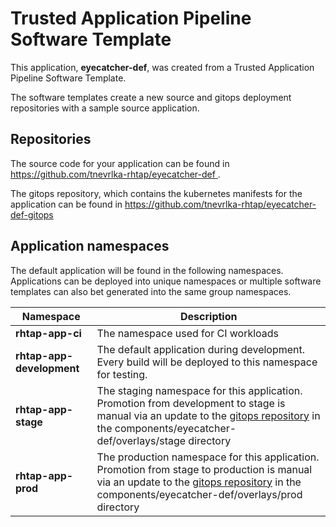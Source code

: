 # Trusted Application Pipeline Software Template

This application, **eyecatcher-def**, was created from a Trusted Application Pipeline Software Template.

The software templates create a new source and gitops deployment repositories with a sample source application. 

## Repositories

The source code for your application can be found in [https://github.com/tnevrlka-rhtap/eyecatcher-def ](https://github.com/tnevrlka-rhtap/eyecatcher-def ).
 
The gitops repository, which contains the kubernetes manifests for the application can be found in 
[https://github.com/tnevrlka-rhtap/eyecatcher-def-gitops ](https://github.com/tnevrlka-rhtap/eyecatcher-def-gitops ) 

## Application namespaces 

The default application will be found in the following namespaces. Applications can be deployed into unique namespaces or multiple software templates can also bet generated into the same group namespaces.  

|  Namespace   |  Description   |  
| -------- | -------- |
| **rhtap-app-ci** | The namespace used for CI workloads |
| **rhtap-app-development** | The default application during development. Every build will be deployed to this namespace for testing. |
| **rhtap-app-stage** | The staging namespace for this application. Promotion from development to stage is manual via an update to the [gitops repository](https://github.com/tnevrlka-rhtap/eyecatcher-def-gitops ) in the components/eyecatcher-def/overlays/stage directory |
| **rhtap-app-prod** | The production namespace for this application. Promotion from stage to production is manual via an update to the [gitops repository](https://github.com/tnevrlka-rhtap/eyecatcher-def-gitops ) in the components/eyecatcher-def/overlays/prod directory |